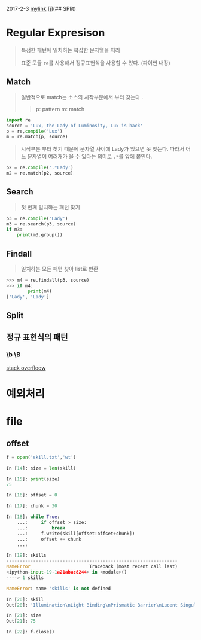 2017-2-3
[mylink]([]()Findall)
[j](## SPlit)

# Regular Expresison

> 특정한 패턴에 일치하는 복잡한 문자열을 처리
> 
> 표준 모듈 `re`를 사용해서 정규표현식을 사용할 수 있다. (파이썬 내장)
## Match
>일반적으로 match는 소스의 시작부분에서 부터 찾는다 .
>
>>p: pattern
>>m: match

```python
import re
source = 'Lux, the Lady of Luminosity, Lux is back'
p = re,compile('Lux')
m = re.match(p, source)
```
>시작부분 부터 찾기 때문에 문자열 사이에 Lady가 있으면 못 찾는다. 따라서 어느 문자열이 여러개가 올 수 있다는 의미로 `.*`를 앞에 붙인다.

```python
p2 = re.compile('.*Lady')
m2 = re.match(p2, source)
```
## Search
> 첫 번째 일치하는 패턴 찾기

```python
p3 = re.compile('Lady')
m3 = re.search(p3, source)
if m3:
    print(m3.group())
```

## Findall
>일치하는 모든 패턴 찾아 list로 반환

```python 
>>> m4 = re.findall(p3, source)
>>> if m4:
    	print(m4)
['Lady', 'Lady']
```

## Split


## 정규 표현식의 패턴
### \b \B
[stack overfloow](http://stackoverflow.com/questions/6664151/difference-between-b-and-b-in-regex)


# 예외처리

# file
## offset
```python
f = open('skill.txt','wt')

In [14]: size = len(skill)

In [15]: print(size)
75

In [16]: offset = 0

In [17]: chunk = 30

In [18]: while True:
    ...:     if offset > size:
    ...:         break
    ...:     f.write(skill[offset:offset+chunk])
    ...:     offset += chunk
    ...:

In [19]: skills
----------------------------------------------------------------
NameError                      Traceback (most recent call last)
<ipython-input-19-1a21abac8244> in <module>()
----> 1 skills

NameError: name 'skills' is not defined

In [20]: skill
Out[20]: 'Illumination\nLight Binding\nPrismatic Barrier\nLucent Singularity\nFinal Spark'

In [21]: size
Out[21]: 75

In [22]: f.close()

```














